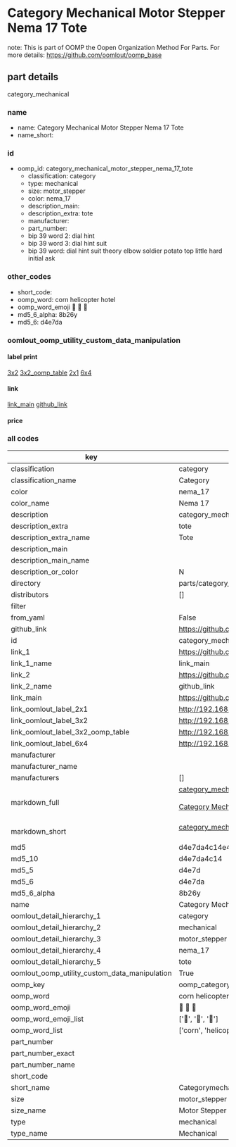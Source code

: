 # Category Mechanical Motor Stepper Nema 17 Tote  

note: This is part of OOMP the Oopen Organization Method For Parts. For more details: https://github.com/oomlout/oomp_base

##  part details



category_mechanical

### name
* name: Category Mechanical Motor Stepper Nema 17 Tote
* name_short: 
### id
* oomp_id: category_mechanical_motor_stepper_nema_17_tote
  * classification: category
  * type: mechanical
  * size: motor_stepper
  * color: nema_17
  * description_main: 
  * description_extra: tote
  * manufacturer: 
  * part_number: 
  * bip 39 word 2: dial hint
  * bip 39 word 3: dial hint suit
  * bip 39 word: dial hint suit theory elbow soldier potato top little hard initial ask

### other_codes
* short_code: 
* oomp_word: corn helicopter hotel
* oomp_word_emoji :corn: :helicopter: :hotel:
* md5_6_alpha: 8b26y
* md5_6: d4e7da






### oomlout_oomp_utility_custom_data_manipulation
#### label print
[3x2](http://192.168.1.245:1112/?label=oomp%208b26y)
[3x2_oomp_table](http://192.168.1.107:1112/?label=oomp%208b26y)
[2x1](http://192.168.1.242:1112/?label=oomp%208b26y)
[6x4](http://192.168.1.55:1112/?label=oomp%208b26y)    

#### link

[link_main](https://github.com/oomlout/oomlout_oomp_current_version_messy/tree/main/parts/category_mechanical_motor_stepper_nema_17_tote) [github_link](https://github.com/oomlout/oomlout_oomp_part_src/tree/main/parts/category_mechanical_motor_stepper_nema_17_tote)                             

#### price







### all codes 
| key | value |  
| --- | --- |  
| classification | category |  
| classification_name | Category |  
| color | nema_17 |  
| color_name | Nema 17 |  
| description | category_mechanical |  
| description_extra | tote |  
| description_extra_name | Tote |  
| description_main |  |  
| description_main_name |  |  
| description_or_color | N  |  
| directory | parts/category_mechanical_motor_stepper_nema_17_tote |  
| distributors | [] |  
| filter |  |  
| from_yaml | False |  
| github_link | https://github.com/oomlout/oomlout_oomp_part_src/tree/main/parts/category_mechanical_motor_stepper_nema_17_tote |  
| id | category_mechanical_motor_stepper_nema_17_tote |  
| link_1 | https://github.com/oomlout/oomlout_oomp_current_version_messy/tree/main/parts/category_mechanical_motor_stepper_nema_17_tote |  
| link_1_name | link_main |  
| link_2 | https://github.com/oomlout/oomlout_oomp_part_src/tree/main/parts/category_mechanical_motor_stepper_nema_17_tote |  
| link_2_name | github_link |  
| link_main | https://github.com/oomlout/oomlout_oomp_current_version_messy/tree/main/parts/category_mechanical_motor_stepper_nema_17_tote |  
| link_oomlout_label_2x1 | http://192.168.1.242:1112/?label=oomp%208b26y |  
| link_oomlout_label_3x2 | http://192.168.1.245:1112/?label=oomp%208b26y |  
| link_oomlout_label_3x2_oomp_table | http://192.168.1.107:1112/?label=oomp%208b26y |  
| link_oomlout_label_6x4 | http://192.168.1.55:1112/?label=oomp%208b26y |  
| manufacturer |  |  
| manufacturer_name |  |  
| manufacturers | [] |  
| markdown_full | [category_mechanical_motor_stepper_nema_17_tote](https://github.com/oomlout/oomlout_oomp_current_version_messy/tree/main/parts/category_mechanical_motor_stepper_nema_17_tote)<br>[](https://github.com/oomlout/oomlout_oomp_current_version_messy/tree/main/parts/category_mechanical_motor_stepper_nema_17_tote)<br>[Category Mechanical Motor Stepper Nema 17 Tote](https://github.com/oomlout/oomlout_oomp_current_version_messy/tree/main/parts/category_mechanical_motor_stepper_nema_17_tote)<br><br> |  
| markdown_short | [category_mechanical_motor_stepper_nema_17_tote](https://github.com/oomlout/oomlout_oomp_current_version_messy/tree/main/parts/category_mechanical_motor_stepper_nema_17_tote)<br><br> |  
| md5 | d4e7da4c14e4f51b3a239e05b21af1e8 |  
| md5_10 | d4e7da4c14 |  
| md5_5 | d4e7d |  
| md5_6 | d4e7da |  
| md5_6_alpha | 8b26y |  
| name | Category Mechanical Motor Stepper Nema 17 Tote |  
| oomlout_detail_hierarchy_1 | category |  
| oomlout_detail_hierarchy_2 | mechanical |  
| oomlout_detail_hierarchy_3 | motor_stepper |  
| oomlout_detail_hierarchy_4 | nema_17 |  
| oomlout_detail_hierarchy_5 | tote |  
| oomlout_oomp_utility_custom_data_manipulation | True |  
| oomp_key | oomp_category_mechanical_motor_stepper_nema_17_tote |  
| oomp_word | corn helicopter hotel |  
| oomp_word_emoji | :corn: :helicopter: :hotel: |  
| oomp_word_emoji_list | [':corn:', ':helicopter:', ':hotel:'] |  
| oomp_word_list | ['corn', 'helicopter', 'hotel'] |  
| part_number |  |  
| part_number_exact |  |  
| part_number_name |  |  
| short_code |  |  
| short_name | Categorymechanical |  
| size | motor_stepper |  
| size_name | Motor Stepper |  
| type | mechanical |  
| type_name | Mechanical |  
